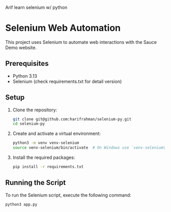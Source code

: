 Arif learn selenium w/ python

# Selenium Web Automation

This project uses Selenium to automate web interactions with the Sauce Demo website.

## Prerequisites

- Python 3.13
- Selenium (check requirements.txt for detail version)

## Setup

1. Clone the repository:
    ```sh
    git clone git@github.com:harifrahman/selenium-py.git
    cd selenium-py
    ```

2. Create and activate a virtual environment:
    ```sh
    python3 -m venv venv-selenium
    source venv-selenium/bin/activate  # On Windows use `venv-selenium\Scripts\activate`
    ```

3. Install the required packages:
    ```sh
    pip install -r requirements.txt
    ```

## Running the Script

To run the Selenium script, execute the following command:
```sh
python3 app.py
```